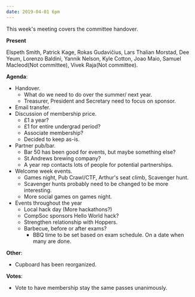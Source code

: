 ```yaml
---
date: 2019-04-01 6pm
---
```


This week's meeting covers the committee handover.

**Present**

Elspeth Smith, Patrick Kage, Rokas Gudavičius, Lars Thalian Morstad, Dee Yeum, Lorenzo Baldini, Yannik Nelson, Kyle Cotton, Joao Maio, Samuel Macleod(Not committee), Vivek Raja(Not committee).

**Agenda**:

- Handover.
  - What do we need to do over the summer/ next year.
  - Treasurer, President and Secretary need to focus on sponsor.
- Email transfer.
- Discussion of membership price.
  - £1 a year?
  - £1 for entire undergrad period?
  - Associate membership?
  - Decided to keep as-is.
- Partner pub/bar.
  - Bar 50 has been good for events, but maybe something else?
  - St.Andrews brewing company?
  - A year rep contacts lots of people for potential partnerships.
- Welcome week events.
  - Games night, Pub Crawl/CTF, Arthur's seat climb, Scavenger hunt.
  - Scavenger hunts probably need to be changed to be more interesting.
  - More social games on games night.
- Events throughout the year
  - Local hack day (More hackathons?)
  - CompSoc sponsors Hello World hack?
  - Strengthen relationship with Hoppers.
  - Barbecue, before or after exams?
    - BBQ time to be set based on exam schedule. On a date when many are done.

**Other**:

- Cupboard has been reorganized.

**Votes**:

- Vote to have membership stay the same passes unanimously.
